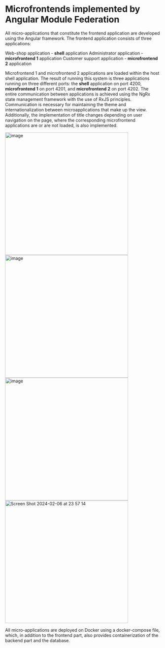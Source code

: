 # Microfrontends implemented by Angular Module Federation

All micro-applications that constitute the frontend application are developed using the Angular framework. The frontend application consists of three applications:

Web-shop application - **shell** application
Administrator application - **microfrontend 1** application
Customer support application - **microfrontend 2** application

Microfrontend 1 and microfrontend 2 applications are loaded within the host shell application. The result of running this system is three applications running on three different ports: the **shell** application on port 4200, **microfrontend 1** on port 4201, and **microfrontend 2** on port 4202. The entire communication between applications is achieved using the NgRx state management framework with the use of RxJS principles. Communication is necessary for maintaining the theme and internationalization between microapplications that make up the view. Additionally, the implementation of title changes depending on user navigation on the page, where the corresponding microfrontend applications are or are not loaded, is also implemented.

<img width="399" alt="image" src="https://github.com/banovicluka/microfrontends-module-federation-angular/assets/58904845/25a42f1c-978b-4d8b-b5bb-efa372b73718">
<img width="399" alt="image" src="https://github.com/banovicluka/microfrontends-module-federation-angular/assets/58904845/6435cf6b-ed6f-4fd4-bafa-8d9bc9f6e766">
<img width="399" alt="image" src="https://github.com/banovicluka/microfrontends-module-federation-angular/assets/58904845/b15f1c2c-ebd0-4632-81f3-82a6bc2c922d">
<img width="399" alt="Screen Shot 2024-02-06 at 23 57 14" src="https://github.com/banovicluka/microfrontends-module-federation-angular/assets/58904845/d11865de-0f55-4359-8d5b-4ed9571fc63f">

All micro-applications are deployed on Docker using a docker-compose file, which, in addition to the frontend part, also provides containerization of the backend part and the database.
